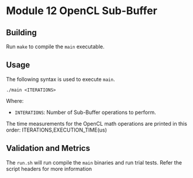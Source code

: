 # Module 12 OpenCL Sub-Buffer

## Building
Run `make` to compile the `main` executable.

## Usage
The following syntax is used to execute `main`.
```
./main <ITERATIONS>
```
Where:
- `INTERATIONS`: Number of Sub-Buffer operations to perform.

The time measurements for the OpenCL math operations are printed in this order:
ITERATIONS,EXECUTION_TIME(us)

## Validation and Metrics
The `run.sh` will run compile the `main` binaries and run trial tests.
Refer the script headers for more information